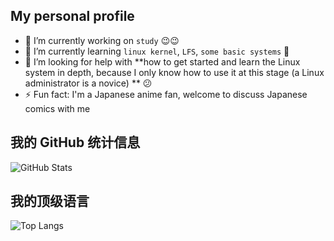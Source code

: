 ## My personal profile

- 🔭 I’m currently working on `study` 😉😉
- 🌱 I’m currently learning `linux kernel`, ` LFS `, `some basic systems` 🧀 
- 🤔 I’m looking for help with **how to get started and learn the Linux system in depth, because I only know how to use it at this stage (a Linux administrator is a novice) ** 😕
- ⚡ Fun fact: I'm a Japanese anime fan, welcome to discuss Japanese comics with me

## 我的 GitHub 统计信息
![GitHub Stats](https://github-readme-stats.vercel.app/api?username=ice345&show_icons=true&count_private=true&theme=react)

## 我的顶级语言
![Top Langs](https://github-readme-stats.vercel.app/api/top-langs/?username=ice345&layout=compact&theme=react)
